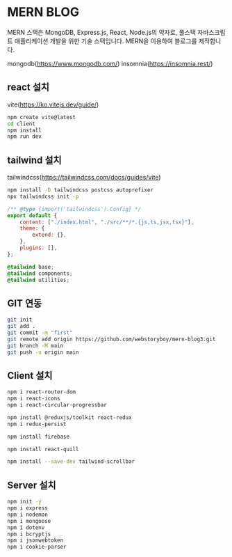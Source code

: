 # MERN BLOG

MERN 스택은 MongoDB, Express.js, React, Node.js의 약자로, 풀스택 자바스크립트 애플리케이션 개발을 위한 기술 스택입니다.
MERN을 이용하여 블로그를 제작합니다.

mongodb(https://www.mongodb.com/)
insomnia(https://insomnia.rest/)

## react 설치

vite(https://ko.vitejs.dev/guide/)

```bash
npm create vite@latest
cd client
npm install
npm run dev
```

## tailwind 설치

tailwindcss(https://tailwindcss.com/docs/guides/vite)

```bash
npm install -D tailwindcss postcss autoprefixer
npx tailwindcss init -p
```

```js
/** @type {import('tailwindcss').Config} */
export default {
    content: ["./index.html", "./src/**/*.{js,ts,jsx,tsx}"],
    theme: {
        extend: {},
    },
    plugins: [],
};
```

```css
@tailwind base;
@tailwind components;
@tailwind utilities;
```

## GIT 연동

```bash
git init
git add .
git commit -m "first"
git remote add origin https://github.com/webstoryboy/mern-blog3.git
git branch -M main
git push -u origin main
```

## Client 설치

```bash
npm i react-router-dom
npm i react-icons
npm i react-circular-progressbar

npm install @reduxjs/toolkit react-redux
npm i redux-persist

npm install firebase

npm install react-quill

npm install --save-dev tailwind-scrollbar
```

## Server 설치

```bash
npm init -y
npm i express
npm i nodemon
npm i mongoose
npm i dotenv
npm i bcryptjs
npm i jsonwebtoken
npm i cookie-parser
```
